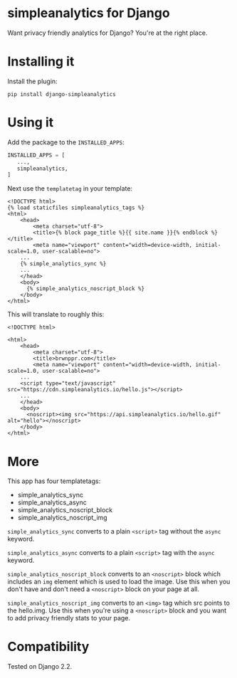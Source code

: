 # simpleanalytics for Django
Want privacy friendly analytics for Django? You're at the right place.

# Installing it
Install the plugin:

`pip install django-simpleanalytics`

# Using it
Add the package to the `INSTALLED_APPS`:
```python 
INSTALLED_APPS = [
   ...,
   simpleanalytics,
]
```

Next use the `templatetag` in your template:
``` 
<!DOCTYPE html>
{% load staticfiles simpleanalytics_tags %}
<html>
	<head>
		<meta charset="utf-8">
		<title>{% block page_title %}{{ site.name }}{% endblock %}</title>
		<meta name="viewport" content="width=device-width, initial-scale=1.0, user-scalable=no">
    ...
    {% simple_analytics_sync %}
    ...
    </head>
    <body>
      {% simple_analytics_noscript_block %}
    </body>
</html>
```

This will translate to roughly this:
```
<!DOCTYPE html>

<html>
	<head>
		<meta charset="utf-8">
		<title>brwnppr.com</title>
		<meta name="viewport" content="width=device-width, initial-scale=1.0, user-scalable=no">
    ...
    <script type="text/javascript" src="https://cdn.simpleanalytics.io/hello.js"></script>
    ...
    </head>
    <body>
      <noscript><img src="https://api.simpleanalytics.io/hello.gif" alt="hello"></noscript>
    </body>
</html>
```

# More

This app has four templatetags:

- simple_analytics_sync
- simple_analytics_async
- simple_analytics_noscript_block
- simple_analytics_noscript_img 

`simple_analytics_sync` converts to a plain `<script>` tag without the `async`
keyword. 

`simple_analytics_async` converts to a plain `<script>` tag with the `async`
keyword. 

`simple_analytics_noscript_block` converts to an `<noscript>` block which 
includes an `img` element which is used to load the image. Use this when you 
don't have and don't need a `<noscript>` block on your page at all. 

`simple_analytics_noscript_img` converts to an `<img>` tag which src points to
the hello.img. Use this when you're using a `<noscript>` block and you want to
add privacy friendly stats to your page.

# Compatibility

Tested on Django 2.2.


